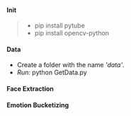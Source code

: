 #### Init
> - pip install pytube
> - pip install opencv-python

#### Data

- Create a folder with the name _'data'_. 
- _Run:_ python GetData.py

#### Face Extraction


#### Emotion Bucketizing
